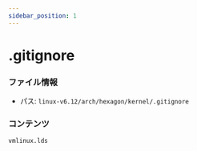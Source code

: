 ```yaml
---
sidebar_position: 1
---
```

# .gitignore

### ファイル情報

- パス: `linux-v6.12/arch/hexagon/kernel/.gitignore`

### コンテンツ

```gitignore
vmlinux.lds

```
